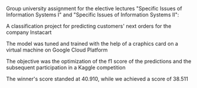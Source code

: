 Group university assignment for the elective lectures "Specific Issues of Information Systems I" and "Specific Issues of Information Systems II":

A classification project for predicting customers' next orders for the company Instacart

The model was tuned and trained with the help of a craphics card on a virtual machine on Google Cloud Platform

The objective was the optimization of the f1 score of the predictions and the subsequent participation in a Kaggle competition

The winner's score standed at 40.910, while we achieved a score of 38.511
